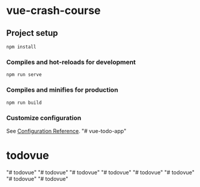 # vue-crash-course

## Project setup
```
npm install
```

### Compiles and hot-reloads for development
```
npm run serve
```

### Compiles and minifies for production
```
npm run build
```

### Customize configuration
See [Configuration Reference](https://cli.vuejs.org/config/).
"# vue-todo-app" 
# todovue
"# todovue" 
"# todovue" 
"# todovue" 
"# todovue" 
"# todovue" 
"# todovue" 
"# todovue" 
"# todovue" 
